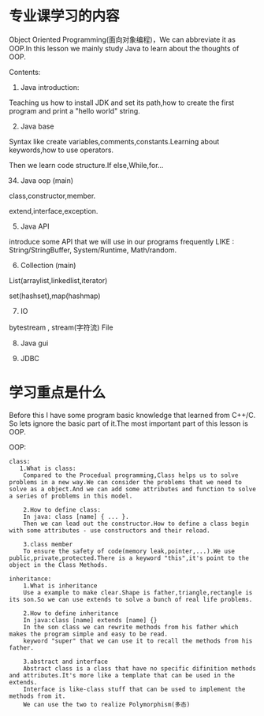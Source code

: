 <!--
 * @Author: eraDong 115410761+eraDong@users.noreply.github.com
 * @Date: 2023-09-09 21:10:25
 * @LastEditors: eraDong 115410761+eraDong@users.noreply.github.com
 * @LastEditTime: 2023-09-18 18:58:28
 * @FilePath: \SUST\RandomThings\Postgraduation\APS\C++ programme\taking.md
 * @Description: 这是默认设置,请设置`customMade`, 打开koroFileHeader查看配置 进行设置: https://github.com/OBKoro1/koro1FileHeader/wiki/%E9%85%8D%E7%BD%AE
-->
# 专业课学习的内容
Object Oriented Programming(面向对象编程)，We can abbreviate it as OOP.In this lesson we mainly study Java to learn about the thoughts of OOP.

Contents:

1. Java introduction:

Teaching us how to install JDK and set its path,how to create the first program and print a "hello world" string.

2. Java base

Syntax like create variables,comments,constants.Learning about keywords,how to use operators.

Then we learn code structure.If else,While,for...

34. Java oop (main)

class,constructor,member.

extend,interface,exception.

5. Java API
   
introduce some API that we will use in our programs frequently LIKE : String/StringBuffer, System/Runtime, Math/random.

6. Collection (main)
   
List(arraylist,linkedlist,iterator)

set(hashset),map(hashmap)

7. IO

bytestream , stream(字符流) File

8. Java gui

9. JDBC




# 学习重点是什么

Before this I have some program basic knowledge that learned from C++/C. So lets ignore the basic part of it.The most important part of this lesson is OOP.

OOP:

    class:
       1.What is class:
        Compared to the Procedual programming,Class helps us to solve problems in a new way.We can consider the problems that we need to solve as a object.And we can add some attributes and function to solve a series of problems in this model.

        2.How to define class:
        In java: class [name] { ... }.
        Then we can lead out the constructor.How to define a class begin with some attributes - use constructors and their reload.

        3.class member
        To ensure the safety of code(memory leak,pointer,...).We use public,private,protected.There is a keyword "this",it's point to the object in the Class Methods.

    inheritance:
        1.What is inheritance
        Use a example to make clear.Shape is father,triangle,rectangle is its son.So we can use extends to solve a bunch of real life problems.

        2.How to define inheritance
        In java:class [name] extends [name] {}
        In the son class we can rewrite methods from his father which makes the program simple and easy to be read.
        keyword "super" that we can use it to recall the methods from his father.

        3.abstract and interface
        Abstract class is a class that have no specific difinition methods and attributes.It's more like a template that can be used in the extends.
        Interface is like-class stuff that can be used to implement the methods from it.
        We can use the two to realize Polymorphism(多态)








